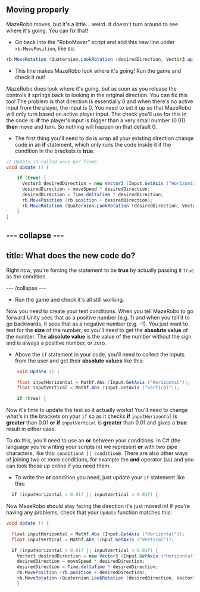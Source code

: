 ## Moving properly

MazeRobo moves, but it's a little... weird. It doesn't turn around to see where it's going. You can fix that! 

+ Go back into the "RoboMover" script and add this new  line under `rb.MovePosition`, like so:

```cs
rb.MoveRotation (Quaternion.LookRotation (desiredDirection, Vector3.up));
```

+ This line makes MazeRobo look where it's going! Run the game and check it out!

MazeRobo does look where it's going, but as soon as you release the controls it springs back to looking in the original direction. You can fix this too! The problem is that direction is essentially 0 and when there's no active input from the player, the input is 0. You need to set it up so that MazeRobo will only turn based on active player input. The check you'll use for this in the code is: **if** the player's input is bigger than a very small number \(0.01\) **then** move and turn. So nothing will happen on that default 0.

+ The first thing you'll need to do is wrap all your existing direction change code in an **if** statement, which only runs the code inside it if the condition in the brackets is **true**.

```cs
// Update is called once per frame
void Update () {

    if (true) {
      Vector3 desiredDirection = new Vector3 (Input.GetAxis ("Horizontal"), 0.0f, Input.GetAxis ("Vertical"));
      desiredDirection = moveSpeed * desiredDirection;
      desiredDirection = Time.deltaTime * desiredDirection;
      rb.MovePosition (rb.position + desiredDirection);
      rb.MoveRotation (Quaternion.LookRotation (desiredDirection, Vector3.up));
    }
}
```

--- collapse ---
---
title: What does the new code do?
---

Right now, you're forcing the statement to be **true** by actually passing it `true` as the condition. 

--- /collapse ---

+ Run the game and check it's all still working.

Now you need to create your test conditions. When you tell MazeRobo to go forward Unity sees that as a positive number \(e.g. 1\) and when you tell it to go backwards, it sees that as a negative number \(e.g. -1\). You just want to test for the **size** of the number, so you'll need to get the **absolute value** of the number. The **absolute value** is the value of the number without the sign and is always a positive number, or zero.

+ Above the `if` statement in your code, you'll need to collect the inputs from the user and get their **absolute values** like this:

```cs
    void Update () {

    float inputHorizontal = Mathf.Abs (Input.GetAxis ("Horizontal"));
    float inputVertical = Mathf.Abs (Input.GetAxis ("Vertical"));

    if (true) {
```
   
Now it's time to update the test so it actually works! You'll need to change what's in the brackets on your `if` so as it checks **if** `inputHorizontal` is **greater** than 0.01 **or** **if** `inputVertical` is **greater** than 0.01 and gives a **true** result in either case. 

To do this, you'll need to use an **or** between your conditions. In C\# \(the language you're writing your scripts in\) we represent **or** with two pipe characters, like this: `conditionA || conditionB`. There are also other ways of joining two or more conditions, for example the **and** operator \(`&&`\) and you can look those up online if you need them.  

+ To write the **or** condition you need, just update your `if` statement like this:

```cs
  if (inputHorizontal > 0.01f || inputVertical > 0.01f) {
```

Now MazeRobo should stay facing the direction it's just moved in! If you're having any problems, check that your `Update` function matches this:

```cs
void Update () {

  float inputHorizontal = Mathf.Abs (Input.GetAxis ("Horizontal"));
  float inputVertical = Mathf.Abs (Input.GetAxis ("Vertical"));

  if (inputHorizontal > 0.01f || inputVertical > 0.01f) {
    Vector3 desiredDirection = new Vector3 (Input.GetAxis ("Horizontal"), 0.0f, Input.GetAxis ("Vertical"));
    desiredDirection = moveSpeed * desiredDirection;
    desiredDirection = Time.deltaTime * desiredDirection;
    rb.MovePosition (rb.position + desiredDirection);
    rb.MoveRotation (Quaternion.LookRotation (desiredDirection, Vector3.up));
    }
```



